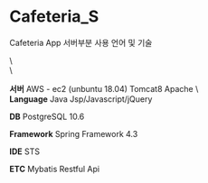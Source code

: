 # Cafeteria_S 
Cafeteria App 서버부분 사용 언어 및 기술

\  
\  

**서버** 
AWS - ec2 (unbuntu 18.04)
Tomcat8
Apache
\  
**Language**
Java
Jsp/Javascript/jQuery

**DB**
PostgreSQL 10.6

**Framework**
Spring Framework 4.3

**IDE**
STS

**ETC**
Mybatis
Restful Api
